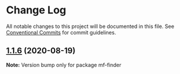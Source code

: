 # Change Log

All notable changes to this project will be documented in this file.
See [Conventional Commits](https://conventionalcommits.org) for commit guidelines.

## [1.1.6](https://github.com/cheminfo/molecular-formula/compare/mf-finder@1.1.5...mf-finder@1.1.6) (2020-08-19)

**Note:** Version bump only for package mf-finder
